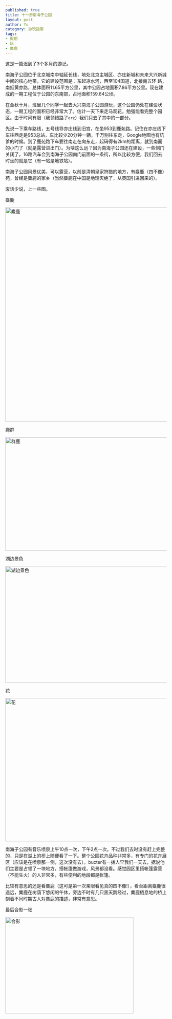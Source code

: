 ```yaml
--- 
published: true
title: 十一游南海子公园
layout: post
author: Yu
category: 游玩指南
tags: 
- 假期
- 玩
- 麋鹿
---
```

这是一篇迟到了3个多月的游记。

南海子公园位于北京城南中轴延长线，地处北京主城区、亦庄新城和未来大兴新城中间的核心地带，它的建设范围是：东起凉水河，西至104国道，北接南五环 路，南抵黄亦路，总体面积11.65平方公里，其中公园占地面积7.86平方公里。现在建成的一期工程位于公园的东南部，占地面积159.64公顷。

在金秋十月，班里几个同学一起去大兴南海子公园游玩，这个公园仍处在建设状态，一期工程的面积已经非常大了。估计一天下来走马观花，勉强能看完整个园区。由于时间有限（我领错路了<code>orz</code>）我们只去了其中的一部分。

先说一下乘车路线，五号线导亦庄线到旧宫，在坐953到鹿苑路。记住在亦庄线下车往西走是953总站，车比较少20分钟一辆，千万别往东走，Google地图也有坑爹的时候。到了鹿苑路下车要往南走在向东走，起码得有2km的距离，就到南面的小门了（就是露营进出门）。为啥这么远？因为南海子公园还在建设，一些侧门关闭了。16路汽车会到南海子公园南门前面的一条街，所以比较方便，我们回去时坐的就是它（有一站是地铁站）。

南海子公园风景优美，可以露营，以前是清朝皇家狩猎的地方，有麋鹿（四不像）苑，曾经是麋鹿的家乡（当然麋鹿在中国是地理灭绝了，从英国引进回来的）。

废话少说，上一些图。

麋鹿

<a href="http://yulijia.net/cn/wp-content/uploads/2012/01/麋鹿.png"><img class="alignnone size-large wp-image-186" title="麋鹿" src="http://yulijia.net/cn/wp-content/uploads/2012/01/麋鹿-889x1024.png" alt="麋鹿" width="580" height="668" /></a>

鹿群

<a href="http://yulijia.net/cn/wp-content/uploads/2012/01/成群麋鹿.png"><img class="alignnone size-large wp-image-187" title="成群麋鹿" src="http://yulijia.net/cn/wp-content/uploads/2012/01/成群麋鹿-1024x624.png" alt="群鹿" width="580" height="353" /></a>

湖边景色

<a href="http://yulijia.net/cn/wp-content/uploads/2012/01/湖边景色.png"><img class="alignnone size-large wp-image-188" title="湖边景色" src="http://yulijia.net/cn/wp-content/uploads/2012/01/湖边景色-1024x641.png" alt="湖边景色" width="580" height="363" /></a>

花

<a href="http://yulijia.net/cn/wp-content/uploads/2012/01/花1.png"><img class="alignnone size-full wp-image-190" title="花" src="http://yulijia.net/cn/wp-content/uploads/2012/01/花1.png" alt="花" width="596" height="446" /></a>



南海子公园有音乐喷泉上午10点一次，下午2点一次。不过我们去时没有赶上完整的，只是在湖上的桥上随便看了一下。整个公园花卉品种非常多，有专门的花卉展区（应该是在喷泉那一侧，这次没有去）。bucter有一拨人早我们一天去，据说他们主要是占领了一块地方，搭帐篷做游戏，风景都没看。感觉园区里搭帐篷露营（不能生火）的人非常多，有些便利的地段都是帐篷。

比较有意思的还是看麋鹿（这可是第一次亲眼看见真的四不像!），看台距离麋鹿很遥远，麋鹿在树荫下悠闲的午休，旁边不时有几只黑天鹅经过，麋鹿栖息地的桥上刻着不同时期古人对麋鹿的描述，非常有意思。




最后合影一张

<a href="http://yulijia.net/cn/wp-content/uploads/2012/01/合影.png"><img class="alignnone size-full wp-image-191" title="合影" src="http://yulijia.net/cn/wp-content/uploads/2012/01/合影.png" alt="合影" width="400" height="300" /></a>
